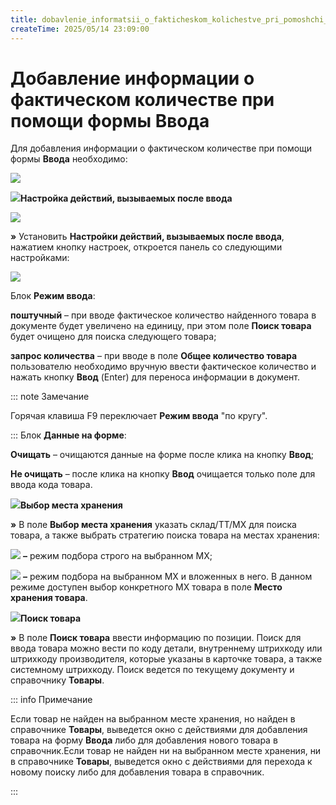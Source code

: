 ```yaml
---
title: dobavlenie_informatsii_o_fakticheskom_kolichestve_pri_pomoshchi_formy_vvoda
createTime: 2025/05/14 23:09:00
---
```

# Добавление информации о фактическом количестве при помощи формы Ввода

Для добавления информации о фактическом количестве при помощи формы **Ввода** необходимо:

![](175.png)

![](006.png)**Настройка действий, вызываемых после ввода**

![](176.png)

**»**  Установить **Настройки действий, вызываемых после ввода**, нажатием кнопку настроек, откроется панель со следующими настройками:

![](177.png)

Блок **Режим ввода**:

**поштучный** – при вводе фактическое количество найденного товара в документе будет увеличено на единицу, при этом поле **Поиск товара** будет очищено для поиска следующего товара;

**запрос количества** – при вводе в поле **Общее количество товара** пользователю необходимо вручную ввести фактическое количество и нажать кнопку **Ввод** (Enter) для переноса информации в документ.

::: note Замечание

Горячая клавиша F9 переключает **Режим ввода** "по кругу".

:::
Блок **Данные на форме**:

**Очищать** – очищаются данные на форме после клика на кнопку **Ввод**;

**Не очищать** – после клика на кнопку **Ввод** очищается только поле для ввода кода товара.

![](008.png)**Выбор места хранения**

**»**  В поле **Выбор места хранения** указать склад/ТТ/МХ для поиска товара, а также выбрать стратегию поиска товара на местах хранения:

![](178.png) **–** режим подбора строго на выбранном МХ;

![](179.png) **–** режим подбора на выбранном МХ и вложенных в него. В данном режиме доступен выбор конкретного МХ товара в поле **Место хранения товара**.

![](009.png)**Поиск товара**

**»**  В поле **Поиск товара** ввести информацию по позиции. Поиск для ввода товара можно вести по коду детали, внутреннему штрихкоду или штрихкоду производителя, которые указаны в карточке товара, а также системному штрихкоду. Поиск ведется по текущему документу и справочнику **Товары**.

::: info Примечание

Если товар не найден на выбранном месте хранения, но найден в справочнике **Товары**, выведется окно с действиями для добавления товара на форму **Ввода** либо для добавления нового товара в справочник.Если товар не найден ни на выбранном месте хранения, ни в справочнике **Товары**, выведется окно с действиями для перехода к новому поиску либо для добавления товара в справочник.

:::

